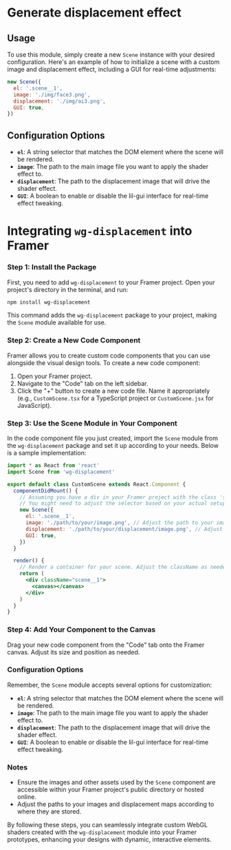 # Generate displacement effect

## Usage

To use this module, simply create a new `Scene` instance with your desired configuration. Here's an example of how to initialize a scene with a custom image and displacement effect, including a GUI for real-time adjustments:

```javascript
new Scene({
  el: '.scene__1',
  image: './img/face3.png',
  displacement: './img/ai3.png',
  GUI: true,
})
```

## Configuration Options

- **`el`**: A string selector that matches the DOM element where the scene will be rendered.
- **`image`**: The path to the main image file you want to apply the shader effect to.
- **`displacement`**: The path to the displacement image that will drive the shader effect.
- **`GUI`**: A boolean to enable or disable the lil-gui interface for real-time effect tweaking.

# Integrating `wg-displacement` into Framer

### Step 1: Install the Package

First, you need to add `wg-displacement` to your Framer project. Open your project's directory in the terminal, and run:

```bash
npm install wg-displacement
```

This command adds the `wg-displacement` package to your project, making the `Scene` module available for use.

### Step 2: Create a New Code Component

Framer allows you to create custom code components that you can use alongside the visual design tools. To create a new code component:

1. Open your Framer project.
2. Navigate to the "Code" tab on the left sidebar.
3. Click the "+" button to create a new code file. Name it appropriately (e.g., `CustomScene.tsx` for a TypeScript project or `CustomScene.jsx` for JavaScript).

### Step 3: Use the Scene Module in Your Component

In the code component file you just created, import the `Scene` module from the `wg-displacement` package and set it up according to your needs. Below is a sample implementation:

```jsx
import * as React from 'react'
import Scene from 'wg-displacement'

export default class CustomScene extends React.Component {
  componentDidMount() {
    // Assuming you have a div in your Framer project with the class 'scene__1'
    // You might need to adjust the selector based on your actual setup
    new Scene({
      el: '.scene__1',
      image: './path/to/your/image.png', // Adjust the path to your image
      displacement: './path/to/your/displacement/image.png', // Adjust the path to your displacement image
      GUI: true,
    })
  }

  render() {
    // Render a container for your scene. Adjust the className as needed.
    return (
      <div className="scene__1">
        <canvas></canvas>
      </div>
    )
  }
}
```

### Step 4: Add Your Component to the Canvas

Drag your new code component from the "Code" tab onto the Framer canvas. Adjust its size and position as needed.

### Configuration Options

Remember, the `Scene` module accepts several options for customization:

- **`el`**: A string selector that matches the DOM element where the scene will be rendered.
- **`image`**: The path to the main image file you want to apply the shader effect to.
- **`displacement`**: The path to the displacement image that will drive the shader effect.
- **`GUI`**: A boolean to enable or disable the lil-gui interface for real-time effect tweaking.

### Notes

- Ensure the images and other assets used by the `Scene` component are accessible within your Framer project's public directory or hosted online.
- Adjust the paths to your images and displacement maps according to where they are stored.

By following these steps, you can seamlessly integrate custom WebGL shaders created with the `wg-displacement` module into your Framer prototypes, enhancing your designs with dynamic, interactive elements.

